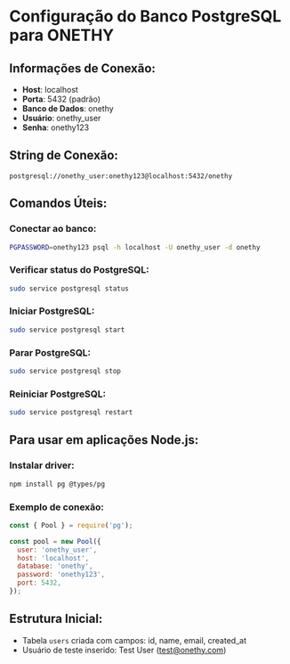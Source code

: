 # Configuração do Banco PostgreSQL para ONETHY

## Informações de Conexão:
- **Host**: localhost
- **Porta**: 5432 (padrão)
- **Banco de Dados**: onethy
- **Usuário**: onethy_user
- **Senha**: onethy123

## String de Conexão:
```
postgresql://onethy_user:onethy123@localhost:5432/onethy
```

## Comandos Úteis:

### Conectar ao banco:
```bash
PGPASSWORD=onethy123 psql -h localhost -U onethy_user -d onethy
```

### Verificar status do PostgreSQL:
```bash
sudo service postgresql status
```

### Iniciar PostgreSQL:
```bash
sudo service postgresql start
```

### Parar PostgreSQL:
```bash
sudo service postgresql stop
```

### Reiniciar PostgreSQL:
```bash
sudo service postgresql restart
```

## Para usar em aplicações Node.js:

### Instalar driver:
```bash
npm install pg @types/pg
```

### Exemplo de conexão:
```javascript
const { Pool } = require('pg');

const pool = new Pool({
  user: 'onethy_user',
  host: 'localhost',
  database: 'onethy',
  password: 'onethy123',
  port: 5432,
});
```

## Estrutura Inicial:
- Tabela `users` criada com campos: id, name, email, created_at
- Usuário de teste inserido: Test User (test@onethy.com)

